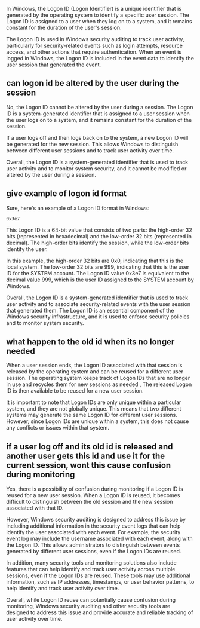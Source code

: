 In Windows, the Logon ID (Logon Identifier) is a unique identifier that is generated by the operating system to identify a specific user session. The Logon ID is assigned to a user when they log on to a system, and it remains constant for the duration of the user's session.

The Logon ID is used in Windows security auditing to track user activity, particularly for security-related events such as login attempts, resource access, and other actions that require authentication. When an event is logged in Windows, the Logon ID is included in the event data to identify the user session that generated the event.


## can logon id be altered by the user during the session

No, the Logon ID cannot be altered by the user during a session. The Logon ID is a system-generated identifier that is assigned to a user session when the user logs on to a system, and it remains constant for the duration of the session.

If a user logs off and then logs back on to the system, a new Logon ID will be generated for the new session. This allows Windows to distinguish between different user sessions and to track user activity over time.

Overall, the Logon ID is a system-generated identifier that is used to track user activity and to monitor system security, and it cannot be modified or altered by the user during a session.

## give example of logon id format
Sure, here's an example of a Logon ID format in Windows:

`0x3e7`

This Logon ID is a 64-bit value that consists of two parts: the high-order 32 bits (represented in hexadecimal) and the low-order 32 bits (represented in decimal). The high-order bits identify the session, while the low-order bits identify the user.

In this example, the high-order 32 bits are 0x0, indicating that this is the local system. The low-order 32 bits are 999, indicating that this is the user ID for the SYSTEM account. The Logon ID value 0x3e7 is equivalent to the decimal value 999, which is the user ID assigned to the SYSTEM account by Windows.

Overall, the Logon ID is a system-generated identifier that is used to track user activity and to associate security-related events with the user session that generated them. The Logon ID is an essential component of the Windows security infrastructure, and it is used to enforce security policies and to monitor system security.

## what happen to the old id when its no longer needed
When a user session ends, the Logon ID associated with that session is released by the operating system and can be reused for a different user session. The operating system keeps track of Logon IDs that are no longer in use and recycles them for new sessions as needed , The released Logon ID is then available to be reused for a new user session.

It is important to note that Logon IDs are only unique within a particular system, and they are not globally unique. This means that two different systems may generate the same Logon ID for different user sessions. However, since Logon IDs are unique within a system, this does not cause any conflicts or issues within that system.

## if a user log off and its old id is released and another user gets this id and use it for the current session, wont this cause confusion during monitoring

Yes, there is a possibility of confusion during monitoring if a Logon ID is reused for a new user session. When a Logon ID is reused, it becomes difficult to distinguish between the old session and the new session associated with that ID.

However, Windows security auditing is designed to address this issue by including additional information in the security event logs that can help identify the user associated with each event. For example, the security event log may include the username associated with each event, along with the Logon ID. This allows administrators to distinguish between events generated by different user sessions, even if the Logon IDs are reused.

In addition, many security tools and monitoring solutions also include features that can help identify and track user activity across multiple sessions, even if the Logon IDs are reused. These tools may use additional information, such as IP addresses, timestamps, or user behavior patterns, to help identify and track user activity over time.

Overall, while Logon ID reuse can potentially cause confusion during monitoring, Windows security auditing and other security tools are designed to address this issue and provide accurate and reliable tracking of user activity over time.
